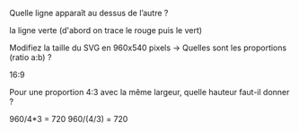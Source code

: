 Quelle ligne apparaît au dessus de l’autre ?

la ligne verte (d'abord on trace le rouge puis le vert)

Modifiez la taille du SVG en 960x540 pixels → Quelles sont les proportions (ratio a:b) ?

16:9

Pour une proportion 4:3 avec la même largeur, quelle hauteur faut-il donner ?

960/4*3 = 720
960/(4/3) = 720